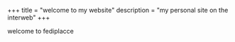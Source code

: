 +++
title = "welcome to my website"
description = "my personal site on the interweb"
+++

welcome to fediplacce